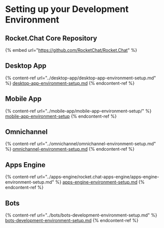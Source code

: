 # Setting up your Development Environment

## Rocket.Chat Core Repository

{% embed url="https://github.com/RocketChat/Rocket.Chat" %}

## Desktop App

{% content-ref url="../desktop-app/desktop-app-environment-setup.md" %}
[desktop-app-environment-setup.md](../desktop-app/desktop-app-environment-setup.md)
{% endcontent-ref %}

## Mobile App

{% content-ref url="../mobile-app/mobile-app-environment-setup/" %}
[mobile-app-environment-setup](../mobile-app/mobile-app-environment-setup/)
{% endcontent-ref %}

## Omnichannel

{% content-ref url="../omnichannel/omnichannel-environment-setup.md" %}
[omnichannel-environment-setup.md](../omnichannel/omnichannel-environment-setup.md)
{% endcontent-ref %}

## Apps Engine

{% content-ref url="../apps-engine/rocket.chat-apps-engine/apps-engine-environment-setup.md" %}
[apps-engine-environment-setup.md](../apps-engine/rocket.chat-apps-engine/apps-engine-environment-setup.md)
{% endcontent-ref %}

## Bots

{% content-ref url="../bots/bots-development-environment-setup.md" %}
[bots-development-environment-setup.md](../bots/bots-development-environment-setup.md)
{% endcontent-ref %}
